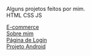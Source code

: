Alguns projetos feitos por mim.<br>
HTML CSS JS

<a href="https://thdev7.github.io/portfolio/e-commerce/index.html" target="_blank" rel="external">E-commerce</a> <br> 
<a href="https://thdev7.github.io/portfolio/portifolio.red/index.html" target="_blank" rel="external">Sobre mim</a> <br>
<a href="https://thdev7.github.io/portfolio/loginpg1/index.html" target="_blank" rel="external">Página de Login</a> <br> <a href="https://thdev7.github.io/portfolio/desafio_android/android.html" target="_blank" rel="external">Projeto Android<a>